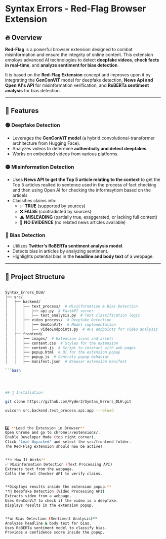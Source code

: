 # Syntax Errors - Red-Flag Browser Extension

## 🔥 Overview
**Red-Flag** is a powerful browser extension designed to combat misinformation and ensure the integrity of online content. This extension employs advanced AI technologies to detect **deepfake videos**, **check facts in real-time**, and **analyze sentiment for bias detection**.

It is based on the **Red-Flag Extension** concept and improves upon it by integrating the **GenConViT** model for deepfake detection, **News Api and Open AI's API** for misinformation verification, and **RoBERTa sentiment analysis** for bias detection.

---

## 🚀 Features

### 🟢 Deepfake Detection
- Leverages the **GenConViT model** (a hybrid convolutional-transformer architecture from Hugging Face).
- Analyzes videos to determine **authenticity and detect deepfakes**.
- Works on embedded videos from various platforms.

### 🟡 Misinformation Detection
- Uses **News API to get the Top 5 article relating to the context** to get the Top 5 articles realted to sentence used in the process of fact checking and then using Open 
 AI for checking the informaytiom based on the articels   
- Classifies claims into:
  - ✅ **TRUE** (supported by sources)
  - ❌ **FALSE** (contradicted by sources)
  - ⚠️ **MISLEADING** (partially true, exaggerated, or lacking full context)
  - 🤷 **NO EVIDENCE** (no related news articles available)

### 🔴 Bias Detection
- Utilizes **Twitter's RoBERTa sentiment analysis model**.
- Detects bias in articles by analyzing sentiment.
- Highlights potential bias in the **headline and body text** of a webpage.

---

## 📁 Project Structure

```bash

Syntax_Errors_DLW/
│── src/
│   ├── backend/
│   │   ├── text_process/  # Misinformation & Bias Detection
│   │   │   ├── api.py  # FastAPI server
│   │   │   ├── text_analysis.py  # Text classification logic
│   │   ├── video_process/  # Deepfake Detection
│   │   │   ├── GenConViT/  # Model implementation
│   │   │   ├── videoEndpoints.py  # API endpoints for video analysis
│   ├── frontend/
│   │   ├── images/  # Extension icons and assets
│   │   ├── content.css  # Styles for the extension
│   │   ├── content.js  # Script to interact with web pages
│   │   ├── popup.html  # UI for the extension popup
│   │   ├── popup.js  # Controls popup behavior
│   │   ├── manifest.json  # Browser extension manifest

```bash




## 🚀 Installation

git clone https://github.com/Pyder3/Syntax_Errors_DLW.git

uvicorn src.backend.text_process.api:app --reload



4️⃣ **Load the Extension in Browser**
Open Chrome and go to chrome://extensions/.
Enable Developer Mode (top right corner).
Click "Load Unpacked" and select the src/frontend folder.
The Red-Flag extension should now be active!


**🔥 How It Works**
✅ Misinformation Detection (Text Processing API)
Extracts text from the webpage.
Calls the Fact Checker API to verify claims.


**Displays results inside the extension popup.**
**🎥 Deepfake Detection (Video Processing API)
Extracts video from a webpage.
Uses GenConViT to check if the video is a deepfake.
Displays results in the extension popup.


**📊 Bias Detection (Sentiment Analysis)**
Analyzes headline & body text for bias.
Uses RoBERTa sentiment model to classify bias.
Provides a confidence score inside the popup.
